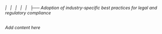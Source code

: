 ###### |   |   |   |   |   ├── Adoption of industry-specific best practices for legal and regulatory compliance

*Add content here*
